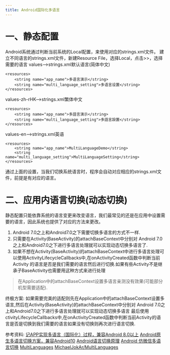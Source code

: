 ```yaml
---
title: Android国际化多语言
---
```


# 一、静态配置
Android系统通过判断当前系统的Local配置，来使用对应的strings.xml文件。
建立不同语言的strings.xml文件，新建Resource File，选择Local，点击>>，选择需要的语言
values-->strings.xml默认语言(简体中文)
```
<resources>
    <string name="app_name">多语言演示</string>
    <string name="multi_language_setting">多语言设置</string>
</resources>
```
values-zh-rHK-->strings.xml繁体中文
```
<resources>
    <string name="app_name">多語言演示</string>
    <string name="multi_language_setting">多語言設置</string>
</resources>

```
values-en-->strings.xml英语
```
<resources>
    <string name="app_name">MultiLanguageDemo</string>
    <string name="multi_language_setting">MultiLanguageSetting</string>
</resources>
```
通过上面的设置，当我们切换系统语言时，程序会自动对应相应的strings.xml文件，前提是有对应的语言。
# 二、应用内语言切换(动态切换)
静态配置只能依靠系统的语言变更来改变语言，我们最常见的还是在应用中设置需要的语言，因此系统也提供了对应的方法来更改。
1. Android 7.0之上和Android7.0之下需要切换多语言的方式不一样.
2. 只需要在Activity(BaseActivity)的attachBaseContext中分别对 Android 7.0之上和Android7.0之下进行多语言处理就可以实现动态切换多语言了.
3. 如果不想在Activity(BaseActivity)的attachBaseContext中进行多语言处理可以使用ActivityLifecycleCallbacks中,在onActivityCreated函数中判断当前Activity
的语言是否是我们需要的语言然后进行切换.如果有些Activity不是继承子BaseActivity也需要用这种方式来进行处理

> 在Application中的attachBaseContext设置多语言亲测没有效果(可能部分机型需要适配).

终极方案: 如果需要完美的适配则先在Application中的attachBaseContext设置多语言,然后在Activity(BaseActivity)的attachBaseContext中分别对 Android 7.0之上和Android7.0之下进行多语言处理就可以实现动态切换多语言
最后使用ctivityLifecycleCallbacks中,在onActivityCreated函数中判断当前Activity的语言是否是切换到我们需要的语言如果没有切换则再次进行语言切换.


参考资料:
[记APP实现多语言（国际化）过程，兼容Android 8.0以上](https://blog.csdn.net/finddreams/article/details/78470768?spm=1001.2014.3001.5501)
[Android原生多语言切换方案，兼容Android10](https://juejin.cn/post/6844904137226878984)
[Android语言切换原理](https://kidsea.github.io/2017/11/19/Android%E8%AF%AD%E8%A8%80%E5%88%87%E6%8D%A2%E5%8E%9F%E7%90%86/)
[Android 仿微信多语言切换](https://www.jianshu.com/p/0f957ead4fa0)
[MultiLanguages](https://github.com/getActivity/MultiLanguages)
[MichaelJokAr/MultiLanguages](https://github.com/MichaelJokAr/MultiLanguages)






